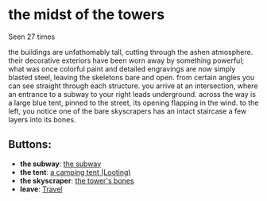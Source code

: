 # the midst of the towers

Seen 27 times

the buildings are unfathomably tall, cutting through the ashen atmosphere. their decorative exteriors have been worn away by something powerful; what was once colorful paint and detailed engravings are now simply blasted steel, leaving the skeletons bare and open. from certain angles you can see straight through each structure. you arrive at an intersection, where an entrance to a subway to your right leads underground. across the way is a large blue tent, pinned to the street, its opening flapping in the wind. to the left, you notice one of the bare skyscrapers has an intact staircase a few layers into its bones.

## Buttons:

- **the subway**: [the subway](the-subway-6u9okl.md)
- **the tent**: [a camping tent (Looting)](a-camping-tent--Looting--2542cy.md)
- **the skyscraper**: [the tower's bones](the-tower-s-bones-Nwvszfr.md)
- **leave**: [Travel](Travel-travel.md)
